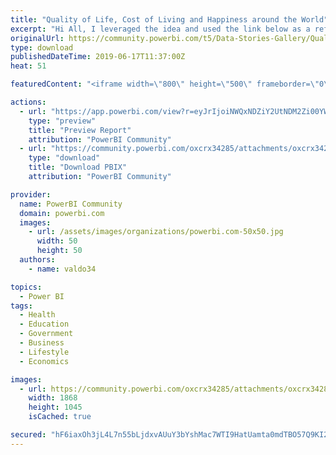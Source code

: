 ```yaml
---
title: "Quality of Life, Cost of Living and Happiness around the World"
excerpt: "Hi All, I leveraged the idea and used the link below as a reference to build this model, and I also used the same data sources that were mentioned"
originalUrl: https://community.powerbi.com/t5/Data-Stories-Gallery/Quality-of-Life-Cost-of-Living-and-Happiness-around-the-World/m-p/716949
type: download
publishedDateTime: 2019-06-17T11:37:00Z
heat: 51

featuredContent: "<iframe width=\"800\" height=\"500\" frameborder=\"0\" src=\"https://app.powerbi.com/view?r=eyJrIjoiNWQxNDZiY2UtNDM2Zi00YWNiLWFlY2QtYjBmOWUwNDk2MzEwIiwidCI6ImUxMzk1OWFkLTYyNzktNDIwYy1hYmEzLWE5ZTgzYzg1YWQyZSIsImMiOjh9\"></iframe>"

actions:
  - url: "https://app.powerbi.com/view?r=eyJrIjoiNWQxNDZiY2UtNDM2Zi00YWNiLWFlY2QtYjBmOWUwNDk2MzEwIiwidCI6ImUxMzk1OWFkLTYyNzktNDIwYy1hYmEzLWE5ZTgzYzg1YWQyZSIsImMiOjh9"
    type: "preview"
    title: "Preview Report"
    attribution: "PowerBI Community"
  - url: "https://community.powerbi.com/oxcrx34285/attachments/oxcrx34285/DataStoriesGallery/2684/2/Quality%20Of%20Life.pbix"
    type: "download"
    title: "Download PBIX"
    attribution: "PowerBI Community"

provider:
  name: PowerBI Community
  domain: powerbi.com
  images:
    - url: /assets/images/organizations/powerbi.com-50x50.jpg
      width: 50
      height: 50
  authors:
    - name: valdo34

topics:
  - Power BI
tags:
  - Health
  - Education
  - Government
  - Business
  - Lifestyle
  - Economics

images:
  - url: https://community.powerbi.com/oxcrx34285/attachments/oxcrx34285/DataStoriesGallery/2684/1/Quality%20of%20Life%20and%20Happiness.JPG
    width: 1868
    height: 1045
    isCached: true

secured: "hF6iaxOh3jL4L7n55bLjdxvAUuY3bYshMac7WTI9HatUamta0mdTBO57Q9KI2Nq11jgbPkdNHGaXRfQsQolveNfRzLXd+4pTeZLW0O6h3zoQ6HIQumezeQuFgMCYULsnJ9BCNkoyOGGt2ioFghUhVa81tWWR+y12CoSNRFPSsfK5sGuR6EmS87+kQjqZm/i5/ElQTG+wjAomQWnPPk8gCYNny6l6+Dt4DGAsJMqFCKf0x2OPMLGvyNzqJQf2cZyyJUT3E8PHGzlDF3OGzhD2cKOBrPNqJ1j2OF6cUJBPiyrtYiL/eOiYlC33Pj9L6RRLoU9M8P8aogZtl4iNcXGmYKn/BaNMD12ngjXreFHlhmgIXM0QpQjOGafoefaoJAAG+KsYLWtQNvzFCgcCJvcF7w==;jHF7wBGWCzl44olko1+E8Q=="
---
```



